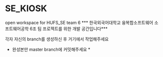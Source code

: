 # SE_KIOSK
open workspace for HUFS_SE team 6
*** 한국외국어대학교 융복합소프트웨어 소프트웨어공학 6조 팀 프로젝트를 위한 개발 공간입니다***

각자 자신의 branch를 생성하신 후 거기에서 작업해주세요
* 완성본만 master branch에 커밋해주세요 *
